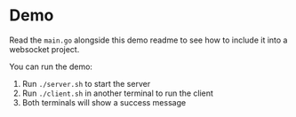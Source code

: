 # Demo

Read the `main.go` alongside this demo readme to see how to include it into a websocket project.

You can run the demo:
1. Run `./server.sh` to start the server
2. Run `./client.sh` in another terminal to run the client
3. Both terminals will show a success message
